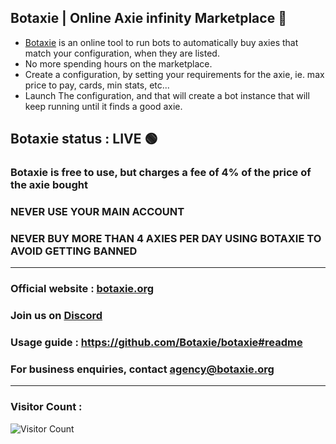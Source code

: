 ## Botaxie | Online Axie infinity Marketplace 👋

- [Botaxie](https://www.botaxie.org) is an online tool to run bots to automatically buy axies that match your configuration, when they are listed.
- No more spending hours on the marketplace.
- Create a configuration, by setting your requirements for the axie, ie. max price to pay, cards, min stats, etc...
- Launch The configuration, and that will create a bot instance that will keep running until it finds a good axie.

## Botaxie status : LIVE 🟢

### Botaxie is free to use, but charges a fee of 4% of the price of the axie bought
### NEVER USE YOUR MAIN ACCOUNT
### NEVER BUY MORE THAN 4 AXIES PER DAY USING BOTAXIE TO AVOID GETTING BANNED

--------
### Official website : [botaxie.org](http://botaxie.org)
### Join us on [Discord](https://discord.gg/grMVsVYjdF)
### Usage guide : https://github.com/Botaxie/botaxie#readme
### For business enquiries, contact agency@botaxie.org
-----------

### Visitor Count :
  ![Visitor Count](https://profile-counter.glitch.me/botaxie/count.svg)

